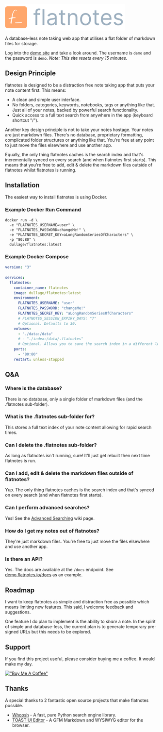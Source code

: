 ![Logo](docs/logo.svg)

A database-less note taking web app that utilises a flat folder of markdown files for storage.

Log into the [demo site](https://demo.flatnotes.io) and take a look around. The username is `demo` and the password is `demo`. *Note: This site resets every 15 minutes.*


## Design Principle

flatnotes is designed to be a distraction free note taking app that puts your note content first. This means:

* A clean and simple user interface.
* No folders, categories, keywords, notebooks, tags or anything like that. Just all of your notes, backed by powerful search functionality.
* Quick access to a full text search from anywhere in the app (keyboard shortcut "/").

Another key design principle is not to take your notes hostage. Your notes are just markdown files. There's no database, proprietary formatting, complicated folder structures or anything like that. You're free at any point to just move the files elsewhere and use another app.

Equally, the only thing flatnotes caches is the search index and that's incrementally synced on every search (and when flatnotes first starts). This means that you're free to add, edit & delete the markdown files outside of flatnotes whilst flatnotes is running.


## Installation

The easiest way to install flatnotes is using Docker.

### Example Docker Run Command

```shell
docker run -d \
  -e "FLATNOTES_USERNAME=user" \
  -e "FLATNOTES_PASSWORD=changeMe!" \
  -e "FLATNOTES_SECRET_KEY=aLongRandomSeriesOfCharacters" \
  -p "80:80" \
  dullage/flatnotes:latest
```

### Example Docker Compose
```yaml
version: "3"

services:
  flatnotes:
    container_name: flatnotes
    image: dullage/flatnotes:latest
    environment:
      FLATNOTES_USERNAME: "user"
      FLATNOTES_PASSWORD: "changeMe!"
      FLATNOTES_SECRET_KEY: "aLongRandomSeriesOfCharacters"
      # FLATNOTES_SESSION_EXPIRY_DAYS: "7"
      # Optional. Defaults to 30.
    volumes:
      - "./data:/data"
      # - "./index:/data/.flatnotes"
      # Optional. Allows you to save the search index in a different location. 
    ports:
      - "80:80"
    restart: unless-stopped
```


## Q&A

### Where is the database?
There is no database, only a single folder of markdown files (and the .flatnotes sub-folder).

### What is the .flatnotes sub-folder for?
This stores a full text index of your note content allowing for rapid search times.

### Can I delete the .flatnotes sub-folder?
As long as flatnotes isn't running, sure! It'll just get rebuilt then next time flatnotes is run.

### Can I add, edit & delete the markdown files outside of flatnotes?
Yup. The only thing flatnotes caches is the search index and that's synced on every search (and when flatnotes first starts).

### Can I perform advanced searches?
Yes! See the [Advanced Searching](https://github.com/Dullage/flatnotes/wiki/Advanced-Searching) wiki page.

### How do I get my notes out of flatnotes?
They're just markdown files.  You're free to just move the files elsewhere and use another app.

### Is there an API?
Yes. The docs are available at the `/docs` endpoint. See [demo.flatnotes.io/docs](https://demo.flatnotes.io/docs) as an example.


## Roadmap

I want to keep flatnotes as simple and distraction free as possible which means limiting new features. This said, I welcome feedback and suggestions.

One feature I do plan to implement is the ability to *share* a note. In the spirit of simple and database-less, the current plan is to generate temporary pre-signed URLs but this needs to be explored.


## Support

If you find this project useful, please consider buying me a coffee. It would make my day.

[!["Buy Me A Coffee"](https://www.buymeacoffee.com/assets/img/custom_images/orange_img.png)](https://www.buymeacoffee.com/dullage)

## Thanks

A special thanks to 2 fantastic open source projects that make flatnotes possible.

* [Whoosh](https://whoosh.readthedocs.io/en/latest/intro.html) - A fast, pure Python search engine library.
* [TOAST UI Editor](https://ui.toast.com/tui-editor) - A GFM Markdown and WYSIWYG editor for the browser.
